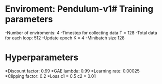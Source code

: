 # Enviroment: Pendulum-v1# Training parameters
-Number of enviroments: 4
-Timestep for collecting data T = 128
-Total data for each loop: 512
-Update epoch K = 4
-Minibatch size 128

# Hyperparameters
*Discount factor: 0.99
*GAE lambda: 0.99
*Learning rate: 0.00025
*Clipping factor: 0.2
*Loss c1 = 0.5 c2 = 0.01
